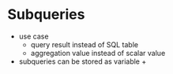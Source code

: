# Subqueries
+ use case
	+ query result instead of SQL table
	+ aggregation value instead of scalar value
+ subqueries can be stored as variable
	+ 